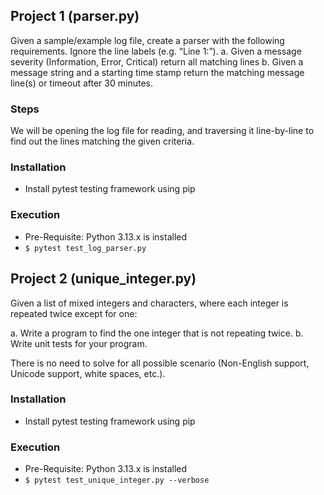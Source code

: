 ## Project 1 (parser.py)
Given a sample/example log file, create a parser with the following requirements. Ignore
the line labels (e.g. “Line 1:”).
a. Given a message severity (Information, Error, Critical) return all matching lines
b. Given a message string and a starting time stamp return the matching message line(s) or
timeout after 30 minutes.

### Steps
We will be opening the log file for reading, and traversing it line-by-line to find out the lines matching the given criteria.

### Installation
- Install pytest testing framework using pip
  
### Execution
- Pre-Requisite: Python 3.13.x is installed
- `$ pytest test_log_parser.py`


##  Project 2 (unique_integer.py)
Given a list of mixed integers and characters, where each integer is repeated twice except for one:

a. Write a program to find the one integer that is not repeating twice.
b. Write unit tests for your program.

There is no need to solve for all possible scenario (Non-English support, Unicode support, white
spaces, etc.). 

### Installation
- Install pytest testing framework using pip

### Execution
- Pre-Requisite: Python 3.13.x is installed
- `$ pytest test_unique_integer.py --verbose`
